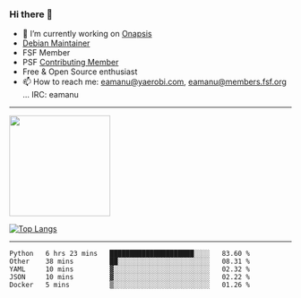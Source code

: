 ### Hi there 👋


- 🔭 I’m currently working on [Onapsis](http://onapsis.com)
- [Debian Maintainer](https://qa.debian.org/developer.php?login=eamanu%40yaerobi.com)
- FSF Member
- PSF [Contributing Member](https://www.python.org/psf/membership/#what-membership-classes-are-there)
- Free & Open Source enthusiast 
- 📫 How to reach me: eamanu@yaerobi.com, eamanu@members.fsf.org ... IRC: eamanu

---

<img height="180em" src="https://github-readme-stats.vercel.app/api?theme=dark&username=eamanu&show_icons=true&hide_border=true&&count_private=true&include_all_commits=true" />

[![Top Langs](https://github-readme-stats.vercel.app/api/top-langs/?theme=dark&username=eamanu&layout=compact)](https://github.com/anuraghazra/github-readme-stats)

---

<!--START_SECTION:waka-->
```text
Python   6 hrs 23 mins   █████████████████████░░░░   83.60 % 
Other    38 mins         ██░░░░░░░░░░░░░░░░░░░░░░░   08.31 % 
YAML     10 mins         ▓░░░░░░░░░░░░░░░░░░░░░░░░   02.32 % 
JSON     10 mins         ▓░░░░░░░░░░░░░░░░░░░░░░░░   02.22 % 
Docker   5 mins          ▒░░░░░░░░░░░░░░░░░░░░░░░░   01.26 % 
```
<!--END_SECTION:waka-->
